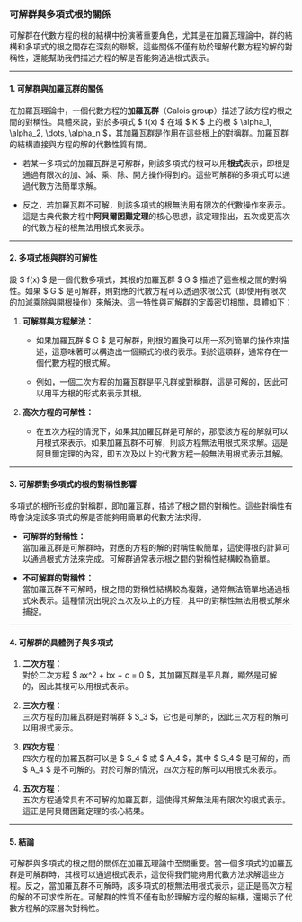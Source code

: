 ### **可解群與多項式根的關係**

可解群在代數方程的根的結構中扮演著重要角色，尤其是在加羅瓦理論中，群的結構和多項式的根之間存在深刻的聯繫。這些關係不僅有助於理解代數方程的解的對稱性，還能幫助我們描述方程的解是否能夠通過根式表示。

---

#### **1. 可解群與加羅瓦群的關係**

在加羅瓦理論中，一個代數方程的**加羅瓦群**（Galois group）描述了該方程的根之間的對稱性。具體來說，對於多項式 $ f(x) $ 在域 $ K $ 上的根 $ \alpha_1, \alpha_2, \dots, \alpha_n $，其加羅瓦群是作用在這些根上的對稱群。加羅瓦群的結構直接與方程的解的代數性質有關。

- 若某一多項式的加羅瓦群是可解群，則該多項式的根可以用**根式**表示，即根是通過有限次的加、減、乘、除、開方操作得到的。這些可解群的多項式可以通過代數方法簡單求解。

- 反之，若加羅瓦群不可解，則該多項式的根無法用有限次的代數操作來表示。這是古典代數方程中**阿貝爾困難定理**的核心思想，該定理指出，五次或更高次的代數方程的根無法用根式來表示。

---

#### **2. 多項式根與群的可解性**

設 $ f(x) $ 是一個代數多項式，其根的加羅瓦群 $ G $ 描述了這些根之間的對稱性。如果 $ G $ 是可解群，則對應的代數方程可以透過求根公式（即使用有限次的加減乘除與開根操作）來解決。這一特性與可解群的定義密切相關，具體如下：

1. **可解群與方程解法：**
   - 如果加羅瓦群 $ G $ 是可解群，則根的置換可以用一系列簡單的操作來描述，這意味著可以構造出一個顯式的根的表示。對於這類群，通常存在一個代數方程的根式解。
   
   - 例如，一個二次方程的加羅瓦群是平凡群或對稱群，這是可解的，因此可以用平方根的形式來表示其根。

2. **高次方程的可解性：**
   - 在五次方程的情況下，如果其加羅瓦群是可解的，那麼該方程的解就可以用根式來表示。如果加羅瓦群不可解，則該方程無法用根式來求解。這是阿貝爾定理的內容，即五次及以上的代數方程一般無法用根式表示其解。

---

#### **3. 可解群對多項式的根的對稱性影響**

多項式的根所形成的對稱群，即加羅瓦群，描述了根之間的對稱性。這些對稱性有時會決定該多項式的解是否能夠用簡單的代數方法求得。

- **可解群的對稱性：**  
  當加羅瓦群是可解群時，對應的方程的解的對稱性較簡單，這使得根的計算可以通過根式方法來完成。可解群通常表示根之間的對稱性結構較為簡單。

- **不可解群的對稱性：**  
  當加羅瓦群不可解時，根之間的對稱性結構較為複雜，通常無法簡單地通過根式來表示。這種情況出現於五次及以上的方程，其中的對稱性無法用根式解來捕捉。

---

#### **4. 可解群的具體例子與多項式**

1. **二次方程：**  
   對於二次方程 $ ax^2 + bx + c = 0 $，其加羅瓦群是平凡群，顯然是可解的，因此其根可以用根式表示。

2. **三次方程：**  
   三次方程的加羅瓦群是對稱群 $ S_3 $，它也是可解的，因此三次方程的解可以用根式表示。

3. **四次方程：**  
   四次方程的加羅瓦群可以是 $ S_4 $ 或 $ A_4 $，其中 $ S_4 $ 是可解的，而 $ A_4 $ 是不可解的。對於可解的情況，四次方程的解可以用根式來表示。

4. **五次方程：**  
   五次方程通常具有不可解的加羅瓦群，這使得其解無法用有限次的根式表示。這正是阿貝爾困難定理的核心結果。

---

#### **5. 結論**

可解群與多項式的根之間的關係在加羅瓦理論中至關重要。當一個多項式的加羅瓦群是可解群時，其根可以通過根式表示，這使得我們能夠用代數方法求解這些方程。反之，當加羅瓦群不可解時，該多項式的根無法用根式表示，這正是高次方程的解的不可求性所在。可解群的性質不僅有助於理解方程的解的結構，還揭示了代數方程解的深層次對稱性。